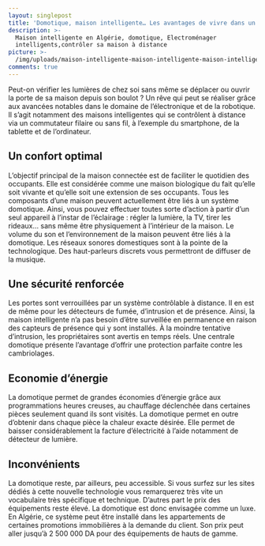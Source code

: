 ```yaml
---
layout: singlepost
title: 'Domotique, maison intelligente… Les avantages de vivre dans un espace connecté'
description: >-
  Maison intelligente en Algérie, domotique, Electroménager
  intelligents,contrôler sa maison à distance
picture: >-
  /img/uploads/maison-intelligente-maison-intelligente-maison-intelligente-domotique-pdf.jpg
comments: true
---
```

Peut-on vérifier les lumières de chez soi sans même se déplacer ou ouvrir la porte de sa maison depuis son boulot ? Un rêve qui peut se réaliser grâce aux avancées notables dans le domaine de l’électronique et de la robotique. Il s’agit notamment des maisons intelligentes qui se contrôlent à distance via un commutateur filaire ou sans fil, à l’exemple du smartphone, de la tablette et de l’ordinateur. 

## Un confort optimal


L’objectif principal de la maison connectée est de faciliter le quotidien des occupants. Elle est considérée comme une maison biologique du fait qu’elle soit vivante et qu’elle soit une extension de ses occupants. Tous les composants d’une maison peuvent actuellement être liés à un système domotique.
Ainsi, vous pouvez effectuer toutes sorte d’action à partir d’un seul appareil à l’instar de l’éclairage : régler la lumière, la TV, tirer les rideaux… sans même être physiquement à l’intérieur de la maison. Le volume du son et l’environnement de la maison peuvent être liés à la domotique. Les réseaux sonores domestiques sont à la pointe de la technologique. Des haut-parleurs discrets vous permettront de diffuser de la musique.

## Une sécurité renforcée
Les portes sont verrouillées par un système contrôlable à distance. Il en est de même pour les détecteurs de fumée, d’intrusion et de présence. Ainsi, la maison intelligente n’a pas besoin d’être surveillée en permanence en raison des capteurs de présence qui y sont installés. À la moindre tentative d’intrusion, les propriétaires sont avertis en temps réels. Une centrale domotique présente l’avantage d’offrir une protection parfaite contre les cambriolages.

## Economie d’énergie
La domotique permet de grandes économies d’énergie grâce aux programmations heures creuses, au chauffage déclenchée dans certaines pièces seulement quand ils sont visités.   La domotique permet en outre d’obtenir dans chaque pièce la chaleur exacte désirée. Elle permet de baisser considérablement la facture d’électricité à l’aide notamment de détecteur de lumière.

## Inconvénients
La domotique reste, par ailleurs, peu accessible. Si vous surfez sur les sites dédiés à cette nouvelle technologie vous remarquerez très vite un vocabulaire très spécifique et technique. D’autres part le prix des équipements reste élevé. La domotique est donc envisagée comme un luxe. En Algérie, ce système peut être installé dans les appartements de certaines promotions immobilières à la demande du client. Son prix peut aller jusqu’à   2 500 000 DA pour des équipements de hauts de gamme.
